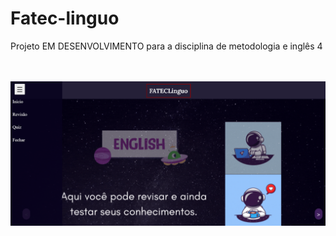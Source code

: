 <h1>Fatec-linguo</h1>
<p>Projeto EM DESENVOLVIMENTO para a disciplina de metodologia e inglês 4</p>
<br>
<br>

<img src="home.png">
